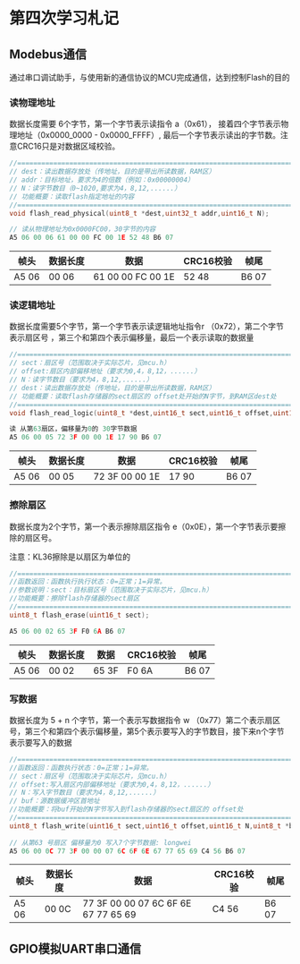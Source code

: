 # 第四次学习札记



## Modebus通信

通过串口调试助手，与使用新的通信协议的MCU完成通信，达到控制Flash的目的

### 读物理地址

数据长度需要 6个字节，第一个字节表示读指令 a（0x61）， 接着四个字节表示物理地址（0x0000_0000 - 0x0000_FFFF）, 最后一个字节表示读出的字节数。注意CRC16只是对数据区域校验。

```c
//======================================================================
// dest：读出数据存放处（传地址，目的是带出所读数据，RAM区）
// addr：目标地址，要求为4的倍数（例如：0x00000004）
// N：读字节数目（0~1020,要求为4，8,12,......）
// 功能概要：读取flash指定地址的内容
//======================================================================
void flash_read_physical(uint8_t *dest,uint32_t addr,uint16_t N);

// 读从物理地址为0x0000FC00，30字节的内容
A5 06 00 06 61 00 00 FC 00 1E 52 48 B6 07
```

| 帧头  | 数据长度 | 数据              | CRC16校验 | 帧尾  |
| ----- | -------- | ----------------- | --------- | ----- |
| A5 06 | 00 06    | 61 00 00 FC 00 1E | 52 48     | B6 07 |



### 读逻辑地址

数据长度需要5个字节，第一个字节表示读逻辑地址指令r （0x72），第二个字节表示扇区号 ，第三个和第四个表示偏移量，最后一个表示读取的数据量

```c
//======================================================================
// sect：扇区号（范围取决于实际芯片，见mcu.h）
// offset:扇区内部偏移地址（要求为0,4，8,12，......）
// N：读字节数目（要求为4，8,12,......）
// dest：读出数据存放处（传地址，目的是带出所读数据，RAM区）
// 功能概要：读取flash存储器的sect扇区的 offset处开始的N字节，到RAM区dest处
//========================================================================
void flash_read_logic(uint8_t *dest,uint16_t sect,uint16_t offset,uint16_t N);

读 从第63扇区，偏移量为0的 30字节数据
A5 06 00 05 72 3F 00 00 1E 17 90 B6 07
```

| 帧头  | 数据长度 | 数据           | CRC16校验 | 帧尾  |
| ----- | -------- | -------------- | --------- | ----- |
| A5 06 | 00 05    | 72 3F 00 00 1E | 17 90     | B6 07 |



### 擦除扇区

数据长度为2个字节，第一个表示擦除扇区指令 e（0x0E），第一个字节表示要擦除的扇区号。

注意：KL36擦除是以扇区为单位的

```c
//======================================================================
//函数返回：函数执行执行状态：0=正常；1=异常。
//参数说明：sect：目标扇区号（范围取决于实际芯片，见mcu.h）
//功能概要：擦除flash存储器的sect扇区
//======================================================================
uint8_t flash_erase(uint16_t sect);

A5 06 00 02 65 3F F0 6A B6 07
```

| 帧头  | 数据长度 | 数据  | CRC16校验 | 帧尾  |
| ----- | -------- | ----- | --------- | ----- |
| A5 06 | 00 02    | 65 3F | F0 6A     | B6 07 |



### 写数据

数据长度为 5 + n 个字节，第一个表示写数据指令 w （0x77）第二个表示扇区号，第三个和第四个表示偏移量，第5个表示要写入的字节数目，接下来n个字节表示要写入的数据

```c
//======================================================================
//函数返回：函数执行状态：0=正常；1=异常。
// sect：扇区号（范围取决于实际芯片，见mcu.h）
// offset:写入扇区内部偏移地址（要求为0,4，8,12，......）
// N：写入字节数目（要求为4，8,12,......）
// buf：源数据缓冲区首地址
//功能概要：将buf开始的N字节写入到flash存储器的sect扇区的 offset处
//======================================================================
uint8_t flash_write(uint16_t sect,uint16_t offset,uint16_t N,uint8_t *buf);
 
// 从第63 号扇区 偏移量为0 写入7个字节数据: longwei
A5 06 00 0C 77 3F 00 00 07 6C 6F 6E 67 77 65 69 C4 56 B6 07
```

| 帧头  | 数据长度 | 数据                                | CRC16校验 | 帧尾  |
| ----- | -------- | ----------------------------------- | --------- | ----- |
| A5 06 | 00 0C    | 77 3F 00 00 07 6C 6F 6E 67 77 65 69 | C4 56     | B6 07 |



## GPIO模拟UART串口通信











